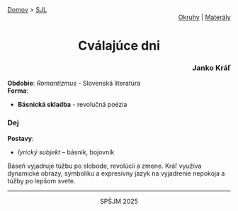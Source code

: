 <div align="center">
    <div align="left">
        <a href="/README.md">Domov</a>
        >
        <a href="../SLOVENCINA.md">SJL</a>
    </div>
    <div align="right">
        <a href="../ustne-okruhy.org.md">Okruhy</a>
        |
        <a href="https://drive.google.com/drive/u/1/folders/1hWhZNvgWC-8cb7jK5zRorX9WfCzyq_WF">Materály</a>
    </div>
<h1> Cválajúce dni</h1>
    <div align="right">
        <h3>Janko Kráľ</h3>
    </div>
</div>

__Obdobie__: _Romantizmus_ - Slovenská literatúra  
__Forma__:  
- **Básnická skladba** - revolučná poézia

### Dej
__Postavy__:  
- *lyrický subjekt* – básnik, bojovník

Báseň vyjadruje túžbu po slobode, revolúcii a zmene. Kráľ využíva dynamické obrazy, symboliku a expresívny jazyk na vyjadrenie nepokoja a túžby po lepšom svete.

---
<div align="center">
    <p>SPŠJM 2025</p>
</div>
